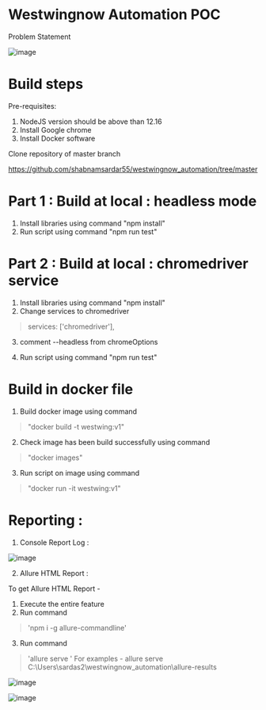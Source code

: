 # Westwingnow Automation POC

Problem Statement

![image](https://user-images.githubusercontent.com/74857236/119126822-2ae99300-ba51-11eb-90e5-0637888261c1.png)


# Build steps

Pre-requisites:
1. NodeJS version should be above than 12.16
2. Install Google chrome
3. Install Docker software

Clone repository of master branch

https://github.com/shabnamsardar55/westwingnow_automation/tree/master
 
# Part 1 : Build at local : headless mode 
1. Install libraries using command "npm install"
2. Run script using command "npm run test"

# Part 2 : Build at local : chromedriver service
1. Install libraries using command "npm install"
2. Change services to chromedriver

>services: ['chromedriver'],

3. comment --headless from chromeOptions

4. Run script using command "npm run test"

# Build in docker file
1. Build docker image using command 
>"docker build -t westwing:v1"
2. Check image has been build successfully using command
>"docker images"
3. Run script on image using command 
>"docker run -it westwing:v1"

# Reporting :

1. Console Report Log : 

![image](https://user-images.githubusercontent.com/77624984/125280291-7e31e080-e332-11eb-96a7-16530ad3f51c.png)


2. Allure HTML Report : 

To get Allure HTML Report -

1. Execute the entire feature
2. Run command 
>'npm i -g allure-commandline'
3. Run command
>'allure serve <path to allure-results folder>'
>For examples - allure serve C:\Users\sardas2\westwingnow_automation\allure-results

![image](https://user-images.githubusercontent.com/77624984/125280099-53478c80-e332-11eb-82ec-5d47cd961a0b.png)

![image](https://user-images.githubusercontent.com/77624984/125280182-678b8980-e332-11eb-818a-2670ac45ac64.png)



